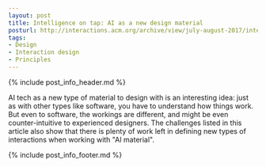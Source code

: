 ```yaml
---
layout: post
title: Intelligence on tap: AI as a new design material
posturl: http://interactions.acm.org/archive/view/july-august-2017/intelligence-on-tap#new_tab
tags:
- Design
- Interaction design
- Principles
---
```


{% include post_info_header.md %}

AI tech as a new type of material to design with is an interesting idea: just as with other types like software, you have to understand how things work. But even to software, the workings are different, and might be even counter-intuitive to experienced designers. The challenges listed in this article also show that there is plenty of work left in defining new types of interactions when working with "AI material".

<!--more-->{% include post_info_footer.md %}
